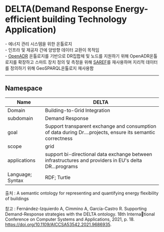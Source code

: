 # DELTA(Demand Response Energy-efficient building Technology Application)

&#45; 에너지 관리 시스템을 위한 온톨로지<br/>
&#45; 인프라 및 제공자 간에 양방향 데이터 교환이 목적임<br/>
&#45; [OpenADR](OpenADR.md) 온톨로지를 기반으로 DR집합체 및 노드를 지원하기 위해 OpenADR온톨로지를 확장하고 스마트 장치 정의 및 측정을 위해 [SAREF](SAREF.md)를 재사용하며 지리적 데이터를 정의하기 위해 GeoSPARQL온톨로지 재사용함

---
## Namespace



| Name             | DELTA                                                                                                       |
| ---------------- | ----------------------------------------------------------------------------------------------------------- |
| Domain           | Building-to-Grid Integration                                                                                |
| subdomain        | Demand Response                                                                                             |
| goal             | Support transparent exchange and consumption of data during Dr....projects, ensure its semantic correctness |
| scope            | grid                                                                                                        |
| applications     | support bi-directional data exchange between infrastructures and providers in EU's delta DR...programs      |
| Language; Syntax | RDF; Turtle                                                                                                            |



출처 :  A semantic ontology for representing and quantifying energy flexibility of buildings

참고 : Fernández-Izquierdo A, Cimmino A, García-Castro R. Supporting Demand-Response strategies with the DELTA ontology. 18th International Conference on Computer Systems and Applications, 2021, p. 18. https://doi.org/10.1109/AICCSA53542.2021.9686935.
